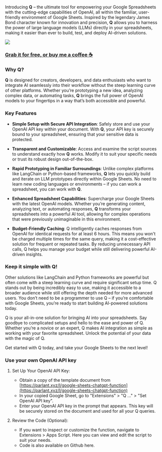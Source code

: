 Introducing **Q** – the ultimate tool for empowering your Google Spreadsheets with the cutting-edge capabilities of OpenAI, all within the familiar, user-friendly environment of Google Sheets. Inspired by the legendary James Bond character known for innovation and precision, **Q** allows you to harness the power of large language models (LLMs) directly in your spreadsheets, making it easier than ever to build, test, and deploy AI-driven solutions.

![](https://public-files.gumroad.com/4kn8nlgt53giq88vc0ct4fqawdva)

### [Grab it for free, or buy me a coffee ☕️](https://parlant.xyz/l/google-sheets-chatgpt-function)

### Why **Q**?

**Q** is designed for creators, developers, and data enthusiasts who want to integrate AI seamlessly into their workflow without the steep learning curve of other platforms. Whether you’re prototyping a new idea, analyzing complex data, or automating tasks, **Q** brings the full power of OpenAI models to your fingertips in a way that’s both accessible and powerful.

### Key Features

- **Simple Setup with Secure API Integration**: Safely store and use your OpenAI API key within your document. With **Q**, your API key is securely bound to your spreadsheet, ensuring that your sensitive data is protected.

- **Transparent and Customizable**: Access and examine the script sources to understand exactly how **Q** works. Modify it to suit your specific needs or trust its robust design out-of-the-box.

- **Rapid Prototyping in Familiar Surroundings**: Unlike complex platforms like LangChain or Python-based frameworks, **Q** lets you quickly build and iterate on LLM prototypes directly within Google Sheets. No need to learn new coding languages or environments – if you can work a spreadsheet, you can work with **Q**.

- **Enhanced Spreadsheet Capabilities**: Supercharge your Google Sheets with the latest OpenAI models. Whether you’re generating content, analyzing text, or automating responses, **Q** transforms your spreadsheets into a powerful AI tool, allowing for complex operations that were previously unimaginable in this environment.

- **Budget-Friendly Caching**: Q intelligently caches responses from OpenAI for identical requests for at least 6 hours. This means you won't be charged multiple times for the same query, making it a cost-effective solution for frequent or repeated tasks. By reducing unnecessary API calls, Q helps you manage your budget while still delivering powerful AI-driven insights.

### Keep it simple with **Q**!

Other solutions like LangChain and Python frameworks are powerful but often come with a steep learning curve and require significant setup time. Q stands out by being incredibly easy to use, making it accessible to a broader audience while still offering the depth needed for more advanced users. You don’t need to be a programmer to use Q – if you’re comfortable with Google Sheets, you’re ready to start building AI-powered solutions today.

Q is your all-in-one solution for bringing AI into your spreadsheets. Say goodbye to complicated setups and hello to the ease and power of Q. Whether you’re a novice or an expert, Q makes AI integration as simple as working with your favorite spreadsheet. Unlock the potential of your data with the magic of Q.

Get started with Q today, and take your Google Sheets to the next level!

### Use your own OpenAI API key

1. Set Up Your OpenAI API Key:

    * Obtain a copy of the template document from [https://parlant.xyz/l/google-sheets-chatgpt-function](https://parlant.xyz/l/google-sheets-chatgpt-function)
    * In your copied Google Sheet, go to "Extensions" > "Q ..." > "Set OpenAI API key".
    * Enter your OpenAI API key in the prompt that appears. This key will be securely stored on the document and used for all your Q queries.

2. Review the Code (Optional):

    * If you want to inspect or customize the function, navigate to Extensions > Apps Script. Here you can view and edit the script to suit your needs.
    * Code is also available on Github here.
